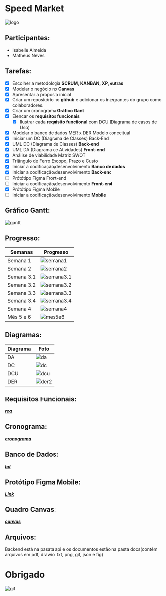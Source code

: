 # Speed Market
![logo](./docs/logo+nome.png)

## Participantes: 
- Isabelle Almeida
- Matheus Neves

## Tarefas:
- [x] Escolher a metodologia **SCRUM, KANBAN, XP, outras**
- [x] Modelar o negócio no **Canvas**
- [x] Apresentar a proposta inicial
- [x] Criar um repositório no **github** e adicionar os integrantes do grupo como colaboradores.
- [x] Criar um cronograma **Gráfico Gant**
- [x] Elencar os **requisitos funcionais**
    - [x] Ilustrar cada **requisito funciional** com DCU (Diagrama de casos de Uso)
- [x] Modelar o banco de dados MER x DER Modelo conceitual
- [x] Iniciar um DC (Diagrama de Classes) Back-End
- [x] UML DC (Diagrama de Classes) **Back-end**
- [x] UML DA (Diagrama de Atividades) **Front-end**
- [x] Análise de viabilidade Matriz SWOT
- [x] Triângulo de Ferro Escopo, Prazo e Custo
- [x] Iniciar a codificação/desenvolvimento **Banco de dados**
- [x] Iniciar a codificação/desenvolvimento **Back-end**
- [ ] Prótótipo Figma Front-end
- [ ] Iniciar a codificação/desenvolvimento **Front-end**
- [x] Prótótipo Figma Mobile
- [ ] Iniciar a codificação/desenvolvimento **Mobile**

## Gráfico Gantt:
![gantt](./docs/gantt.png)

## Progresso:
|Semanas|Progresso|
|-|-|
|Semana 1| ![semana1](./docs/1semana.png)|
|Semana 2| ![semana2](./docs/2semana.png)|
|Semana 3.1| ![semana3.1](./docs/3semana1.png)|
|Semana 3.2| ![semana3.2](./docs/3semana2.png)|
|Semana 3.3| ![semana3.3](./docs/3semana3.png)|
|Semana 3.4| ![semana3.4](./docs/3semana4.png)|
|Semana 4| ![semana4](./docs/4semana.png)|
| Mês 5 e 6 | ![mes5e6](./docs/progresso.png)

## Diagramas:
|Diagrama|Foto|
|-|-|
|DA| ![da](./docs/da.png)|
|DC| ![dc](./docs/dc.png)|
|DCU| ![dcu](./docs/dcu.png)|
|DER| ![der2](./docs/der.png)|

## Requisitos Funcionais:
[***req***](./docs/reqFuncionais.txt)

## Cronograma:
[***cronograma***](./docs/cronograma.txt)

## Banco de Dados:
[***bd***](./docs/bd.txt)

## Protótipo Figma Mobile:
[***Link***](https://www.figma.com/design/4V3yrFrDjP3KDmGCCxzphi/Prototipo-Mobile-Speed-Market)

## Quadro Canvas:
[***canvas***](./docs/canvas(3).json)

## Arquivos:
Backend está na pasata api e os documentos estão na pasta docs(contém arquivos em pdf, drawio, txt, png, gif, json e fig)

# Obrigado
![gif](./docs/logoanimacao.gif)
